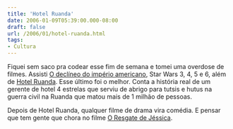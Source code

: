 ```yaml
---
title: 'Hotel Ruanda'
date: 2006-01-09T05:39:00.000-08:00
draft: false
url: /2006/01/hotel-ruanda.html
tags: 
- Cultura
---
```


Fiquei sem saco pra codear esse fim de semana e tomei uma overdose de filmes. Assisti [O declíneo do império americano](http://www.imdb.com/title/tt0090985/), Star Wars 3, 4, 5 e 6, além de [Hotel Ruanda](http://www.imdb.com/title/tt0395169/). Esse último foi o melhor. Conta a história real de um gerente de hotel 4 estrelas que serviu de abrigo para tutsis e hutus na guerra civil na Ruanda que matou mais de 1 milhão de pessoas.  
  
Depois de Hotel Ruanda, qualquer filme de drama vira comédia. E pensar que tem gente que chora no filme [O Resgate de Jéssica](http://www.imdb.com/title/tt0097303/).
